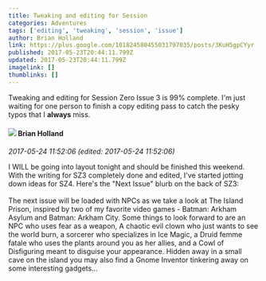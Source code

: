 ```yaml
---
title: Tweaking and editing for Session
categories: Adventures
tags: ['editing', 'tweaking', 'session', 'issue']
author: Brian Holland
link: https://plus.google.com/101824580455031797035/posts/3KuH5gpCYyr
published: 2017-05-23T20:44:11.799Z
updated: 2017-05-23T20:44:11.799Z
imagelink: []
thumblinks: []
---
```


Tweaking and editing for Session Zero Issue 3 is 99% complete. I&#39;m just waiting for one person to finish a copy editing pass to catch the pesky typos that I <b>always</b> miss.  
<div id='comment z132wt3aiyfejdwsh23wt3v5dvmdvvpij04'>
  <h4><img src='{{site.baseurl}}//images/avatars/101824580455031797035_photo.jpg'> Brian Holland</h4>
      <p><cite>2017-05-24 11:52:06 (edited: 2017-05-24 11:52:06)</cite></p>
        <p>I WILL be going into layout tonight and should be finished this weekend. With the writing for SZ3 completely done and edited, I&#39;ve started jotting down ideas for SZ4. Here&#39;s the &quot;Next Issue&quot; blurb on the back of SZ3:<br /><br />The next issue will be loaded with NPCs as we take a look at The Island Prison, inspired by two of my favorite video games - Batman: Arkham Asylum and Batman: Arkham City. Some things to look forward to are an NPC who uses fear as a weapon, A chaotic evil clown who just wants to see the world burn, a sorcerer who specializes in Ice Magic, a Druid femme fatale who uses the plants around you as her allies, and a Cowl of Disfiguring meant to disguise your appearance. Hidden away in a small cave on the island you may also find a Gnome Inventor tinkering away on some interesting gadgets...</p>
</div>
        